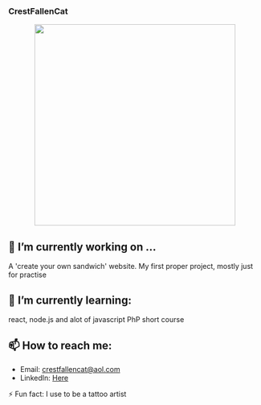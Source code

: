 ### CrestFallenCat
<p align="center" >
  <img src="https://user-images.githubusercontent.com/116897092/216775968-ac983a6b-f86a-4856-b466-a06921b9a45c.jpg" height = "400px"/>
</p>





## 🔭 I’m currently working on ...
A 'create your own sandwich' website. My first proper project, mostly just for practise 
## 🌱 I’m currently learning:
react, node.js and alot of javascript 
PhP short course
## 📫 How to reach me: 
- Email: crestfallencat@aol.com
- LinkedIn: [Here](https://www.linkedin.com/in/rosie-k-a78851248/)


⚡ Fun fact: I use to be a tattoo artist 

